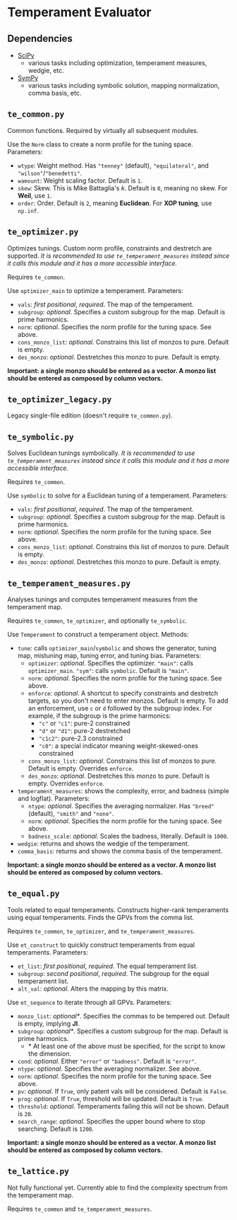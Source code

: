 # Temperament Evaluator

## Dependencies

- [SciPy](https://scipy.org/)
	- various tasks including optimization, temperament measures, wedgie, etc. 
- [SymPy](https://www.sympy.org/en/index.html)
	- various tasks including symbolic solution, mapping normalization, comma basis, etc. 

## `te_common.py`

Common functions. Required by virtually all subsequent modules. 

Use the `Norm` class to create a norm profile for the tuning space. Parameters: 
- `wtype`: Weight method. Has `"tenney"` (default), `"equilateral"`, and `"wilson"`/`"benedetti"`. 
- `wamount`: Weight scaling factor. Default is `1`. 
- `skew`: Skew. This is Mike Battaglia's *k*. Default is `0`, meaning no skew. For **Weil**, use `1`. 
- `order`: Order. Default is `2`, meaning **Euclidean**. For **XOP tuning**, use `np.inf`. 

## `te_optimizer.py`

Optimizes tunings. Custom norm profile, constraints and destretch are supported. *It is recommended to use `te_temperament_measures` instead since it calls this module and it has a more accessible interface.*

Requires `te_common`. 

Use `optimizer_main` to optimize a temperament. Parameters: 
- `vals`: *first positional*, *required*. The map of the temperament. 
- `subgroup`: *optional*. Specifies a custom subgroup for the map. Default is prime harmonics. 
- `norm`: *optional*. Specifies the norm profile for the tuning space. See above. 
- `cons_monzo_list`: *optional*. Constrains this list of monzos to pure. Default is empty. 
- `des_monzo`: *optional*. Destretches this monzo to pure. Default is empty. 

**Important: a single monzo should be entered as a vector. A monzo list should be entered as composed by column vectors.** 

## `te_optimizer_legacy.py`

Legacy single-file edition (doesn't require `te_common.py`). 

## `te_symbolic.py`

Solves Euclidean tunings symbolically. *It is recommended to use `te_temperament_measures` instead since it calls this module and it has a more accessible interface.*

Requires `te_common`. 

Use `symbolic` to solve for a Euclidean tuning of a temperament. Parameters: 
- `vals`: *first positional*, *required*. The map of the temperament. 
- `subgroup`: *optional*. Specifies a custom subgroup for the map. Default is prime harmonics. 
- `norm`: *optional*. Specifies the norm profile for the tuning space. See above. 
- `cons_monzo_list`: *optional*. Constrains this list of monzos to pure. Default is empty. 
- `des_monzo`: *optional*. Destretches this monzo to pure. Default is empty. 

## `te_temperament_measures.py`

Analyses tunings and computes temperament measures from the temperament map. 

Requires `te_common`, `te_optimizer`, and optionally `te_symbolic`. 

Use `Temperament` to construct a temperament object. Methods: 
- `tune`: calls `optimizer_main`/`symbolic` and shows the generator, tuning map, mistuning map, tuning error, and tuning bias. Parameters: 
	- `optimizer`: *optional*. Specifies the optimizer. `"main"`: calls `optimizer_main`. `"sym"`: calls `symbolic`. Default is `"main"`. 
	- `norm`: *optional*. Specifies the norm profile for the tuning space. See above. 
	- `enforce`: *optional*. A shortcut to specify constraints and destretch targets, so you don't need to enter monzos. Default is empty. To add an enforcement, use `c` or `d` followed by the subgroup index. For example, if the subgroup is the prime harmonics: 
		- `"c"` or `"c1"`: pure-2 constrained
		- `"d"` or `"d1"`: pure-2 destretched
		- `"c1c2"`: pure-2.3 constrained
		- `"c0"`: a special indicator meaning weight-skewed-ones constrained
	- `cons_monzo_list`: *optional*. Constrains this list of monzos to pure. Default is empty. Overrides `enforce`. 
	- `des_monzo`: *optional*. Destretches this monzo to pure. Default is empty. Overrides `enforce`. 
- `temperament_measures`: shows the complexity, error, and badness (simple and logflat). Parameters: 
	- `ntype`: *optional*. Specifies the averaging normalizer. Has `"breed"` (default), `"smith"` and `"none"`. 
	- `norm`: *optional*. Specifies the norm profile for the tuning space. See above. 
	- `badness_scale`: *optional*. Scales the badness, literally. Default is `1000`. 
- `wedgie`: returns and shows the wedgie of the temperament. 
- `comma_basis`: returns and shows the comma basis of the temperament. 

**Important: a single monzo should be entered as a vector. A monzo list should be entered as composed by column vectors.** 

## `te_equal.py`

Tools related to equal temperaments. Constructs higher-rank temperaments using equal temperaments. Finds the GPVs from the comma list. 

Requires `te_common`, `te_optimizer`, and `te_temperament_measures`. 

Use `et_construct` to quickly construct temperaments from equal temperaments. Parameters: 
- `et_list`: *first positional*, *required*. The equal temperament list. 
- `subgroup`: *second positional*, *required*. The subgroup for the equal temperament list. 
- `alt_val`: *optional*. Alters the mapping by this matrix. 

Use `et_sequence` to iterate through all GPVs. Parameters: 
- `monzo_list`: *optional\**. Specifies the commas to be tempered out. Default is empty, implying **JI**. 
- `subgroup`: *optional\**. Specifies a custom subgroup for the map. Default is prime harmonics. 
	- \* At least one of the above must be specified, for the script to know the dimension. 
- `cond`: *optional*. Either `"error"` or `"badness"`. Default is `"error"`. 
- `ntype`: *optional*. Specifies the averaging normalizer. See above. 
- `norm`: *optional*. Specifies the norm profile for the tuning space. See above. 
- `pv`: *optional*. If `True`, only patent vals will be considered. Default is `False`. 
- `prog`: *optional*. If `True`, threshold will be updated. Default is `True`. 
- `threshold`: *optional*. Temperaments failing this will not be shown. Default is `20`. 
- `search_range`: *optional*. Specifies the upper bound where to stop searching. Default is `1200`. 

**Important: a single monzo should be entered as a vector. A monzo list should be entered as composed by column vectors.** 

## `te_lattice.py`

Not fully functional yet. Currently able to find the complexity spectrum from the temperament map. 

Requires `te_common` and `te_temperament_measures`. 
